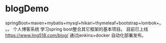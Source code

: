 # blogDemo
springBoot+maven+mybatis+mysql+hikari+thymeleaf+bootstrap+lombok+。。。
个人博客系统
学习spring boot整合其它框架的基本项目。
目前已上线 https://www.ling518.com/blog/
通过jenkins+docker 自动化部署发布。

